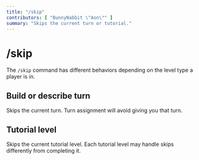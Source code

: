 ```yaml
---
title: "/skip"
contributors: [ "BunnyNabbit \"Aon\"" ]
summary: "Skips the current turn or tutorial."
---
```


# /skip

The `/skip` command has different behaviors depending on the level type a player is in.

## Build or describe turn

Skips the current turn. Turn assignment will avoid giving you that turn.

## Tutorial level

Skips the current tutorial level. Each tutorial level may handle skips differently from completing it.
